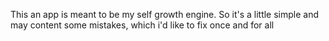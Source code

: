 This an app is meant to be my self growth engine. So it's a little simple and may content some mistakes, which i'd like to fix once and for all
